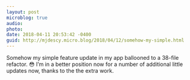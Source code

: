 ```yaml
---
layout: post
microblog: true
audio: 
photo: 
date: 2018-04-11 20:53:42 -0400
guid: http://mjdescy.micro.blog/2018/04/12/somehow-my-simple.html
---
```

Somehow my simple feature update in my app ballooned to a 38-file refactor. 😳 I’m in a better position now for a number of additional little updates now, thanks to the the extra work. 
